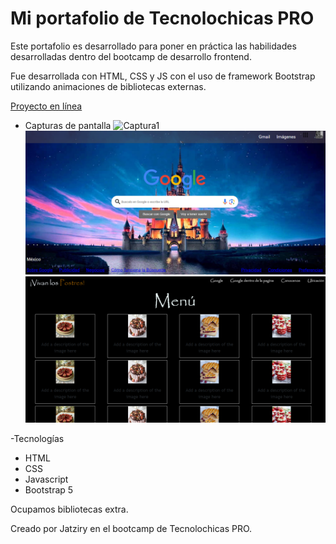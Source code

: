 # Mi portafolio de Tecnolochicas PRO

Este portafolio es desarrollado para poner en práctica las habilidades desarrolladas dentro del bootcamp de desarrollo frontend.

Fue desarrollada con HTML, CSS y JS con el uso de framework Bootstrap utilizando animaciones de bibliotecas externas.

[Proyecto en línea](https://lustrous-torrone-f3baba.netlify.app/)


- Capturas de pantalla 
![Captura1](assets/segundoweb.png)
![Captura2](assets/clongoogle.png)
![Captura1](assets/segundoweb2.png)


-Tecnologías

* HTML
* CSS
* Javascript
* Bootstrap 5

Ocupamos bibliotecas extra.

Creado por Jatziry en el bootcamp de Tecnolochicas PRO.

